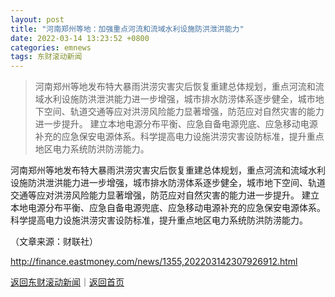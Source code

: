 ```yaml
---
layout: post
title: "河南郑州等地：加强重点河流和流域水利设施防洪泄洪能力"
date: 2022-03-14 13:23:52 +0800
categories: emnews
tags: 东财滚动新闻
---
```

> 河南郑州等地发布特大暴雨洪涝灾害灾后恢复重建总体规划，重点河流和流域水利设施防洪泄洪能力进一步增强，城市排水防涝体系逐步健全，城市地下空间、轨道交通等应对洪涝风险能力显著增强，防范应对自然灾害的能力进一步提升。 建立本地电源分布平衡、应急自备电源兜底、应急移动电源补充的应急保安电源体系。科学提高电力设施洪涝灾害设防标准，提升重点地区电力系统防洪防涝能力。

<p>河南郑州等地发布特大暴雨洪涝灾害灾后恢复重建总体规划，重点河流和流域水利设施防洪泄洪能力进一步增强，城市排水防涝体系逐步健全，城市地下空间、轨道交通等应对洪涝风险能力显著增强，防范应对自然灾害的能力进一步提升。 建立本地电源分布平衡、应急自备电源兜底、应急移动电源补充的应急保安电源体系。科学提高电力设施洪涝灾害设防标准，提升重点地区电力系统防洪防涝能力。</p><p class="em_media">（文章来源：财联社）</p>

<http://finance.eastmoney.com/news/1355,202203142307926912.html>

[返回东财滚动新闻](//finews.withounder.com/emnews/)｜[返回首页](//finews.withounder.com/)